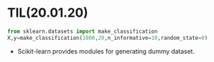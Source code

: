 # TIL(20.01.20)

```python
from sklearn.datasets import make_classification
X,y=make_classification(1000,20,n_informative=10,random_state=0)
```

- Scikit-learn provides modules for generating dummy dataset.







